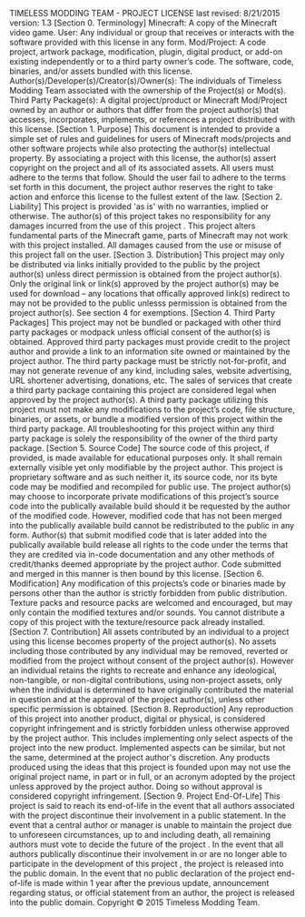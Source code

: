 TIMELESS MODDING TEAM - PROJECT LICENSE last revised: 8/21/2015 version: 1.3
[Section 0. Terminology] Minecraft: A copy of the Minecraft video game. User: Any individual or group that receives or interacts with the software provided with this license in any form. Mod/Project: A code project, artwork package, modification, plugin, digital product, or add-on existing independently or to a third party owner’s code. The software, code, binaries, and/or assets bundled with this license. Author(s)/Developer(s)/Creator(s)/Owner(s): The individuals of Timeless Modding Team associated with the ownership of the Project(s) or Mod(s). Third Party Package(s): A digital project/product or Minecraft Mod/Project owned by an author or authors that differ from the project author(s) that accesses, incorporates, implements, or references a project distributed with this license.
[Section 1. Purpose] This document is intended to provide a simple set of rules and guidelines for users of Minecraft mods/projects and other software projects while also protecting the author(s) intellectual property. By associating a project with this license, the author(s) assert copyright on the project and all of its associated assets. All users must adhere to the terms that follow. Should the user fail to adhere to the terms set forth in this document, the project author reserves the right to take action and enforce this license to the fullest extent of the law.
[Section 2. Liability] This project is provided 'as is' with no warranties, implied or otherwise. The author(s) of this project takes no responsibility for any damages incurred from the use of this project . This project alters fundamental parts of the Minecraft game, parts of Minecraft may not work with this project installed. All damages caused from the use or misuse of this project fall on the user.
[Section 3. Distribution] This project may only be distributed via links initially provided to the public by the project author(s) unless direct permission is obtained from the project author(s). Only the original link or link(s) approved by the project author(s) may be used for download – any locations that offically approved link(s) redirect to may not be provided to the public unlesss permission is obtained from the project author(s). See section 4 for exemptions.
[Section 4. Third Party Packages] This project may not be bundled or packaged with other third party packages or modpack unless official consent of the author(s) is obtained. Approved third party packages must provide credit to the project author and provide a link to an information site owned or maintained by the project author. The third party package must be strictly not-for-profit, and may not generate revenue of any kind, including sales, website advertising, URL shortener advertising, donations, etc. The sales of services that create a third party package containing this project are considered legal when approved by the project author(s). A third party package utilizing this project must not make any modifications to the project’s code, file structure, binaries, or assets, or bundle a modified version of this project within the third party package. All troubleshooting for this project within any third party package is solely the responsibility of the owner of the third party package.
[Section 5. Source Code] The source code of this project, if provided, is made available for educational purposes only. It shall remain externally visible yet only modifiable by the project author. This project is proprietary software and as such neither it, its source code, nor its byte code may be modified and recompiled for public use. The project author(s) may choose to incorporate private modifications of this project’s source code into the publically available build should it be requested by the author of the modified code. However, modified code that has not been merged into the publically available build cannot be redistributed to the public in any form. Author(s) that submit modified code that is later added into the publically available build release all rights to the code under the terms that they are credited via in-code documentation and any other methods of credit/thanks deemed appropriate by the project author. Code submitted and merged in this manner is then bound by this license.
[Section 6. Modification] Any modification of this projects’s code or binaries made by persons other than the author is strictly forbidden from public distribution. Texture packs and resource packs are welcomed and encouraged, but may only contain the modified textures and/or sounds. You cannot distribute a copy of this project with the texture/resource pack already installed.
[Section 7. Contribution] All assets contributed by an individual to a project using this license becomes property of the project author(s). No assets including those contributed by any individual may be removed, reverted or modified from the project without consent of the project author(s). However an individual retains the rights to recreate and enhance any ideological, non-tangible, or non-digital contributions, using non-project assets, only when the individual is determined to have originally contributed the material in question and at the approval of the project author(s), unless other specific permission is obtained.
[Section 8. Reproduction] Any reproduction of this project into another product, digital or physical, is considered copyright infringement and is strictly forbidden unless otherwise approved by the project author. This includes implementing only select aspects of the project into the new product. Implemented aspects can be similar, but not the same, determined at the project author's discretion. Any products produced using the ideas that this project is founded upon may not use the original project name, in part or in full, or an acronym adopted by the project unless approved by the project author. Doing so without approval is considered copyright infringement.
[Section 9. Project End-Of-Life] This project is said to reach its end-of-life in the event that all authors associated with the project discontinue their involvement in a public statement. In the event that a central author or manager is unable to maintain the project due to unforeseen circumstances, up to and including death, all remaining authors must vote to decide the future of the project . In the event that all authors publically discontinue their involvement in or are no longer able to participate in the development of this project , the project is released into the public domain. In the event that no public declaration of the project end-of-life is made within 1 year after the previous update, announcement regarding status, or official statement from an author, the project is released into the public domain.
Copyright © 2015 Timeless Modding Team.
